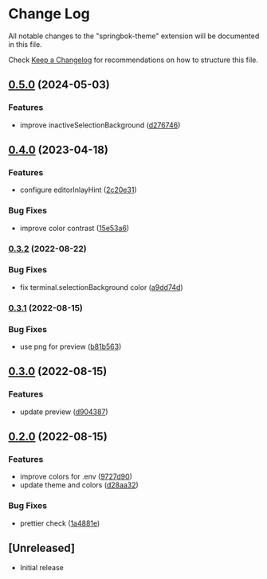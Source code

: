 # Change Log

All notable changes to the "springbok-theme" extension will be documented in this file.

Check [Keep a Changelog](http://keepachangelog.com/) for recommendations on how to structure this file.

## [0.5.0](https://www.github.com/christophehurpeau/springbok-vscode-theme/compare/v0.4.0...v0.5.0) (2024-05-03)


### Features

* improve inactiveSelectionBackground ([d276746](https://www.github.com/christophehurpeau/springbok-vscode-theme/commit/d276746a8aa018db49e061baf0918dea1d073c64))

## [0.4.0](https://www.github.com/christophehurpeau/springbok-vscode-theme/compare/v0.3.2...v0.4.0) (2023-04-18)


### Features

* configure editorInlayHint ([2c20e31](https://www.github.com/christophehurpeau/springbok-vscode-theme/commit/2c20e31b0e4116a9c74259e68a7dd00dacd45c46))


### Bug Fixes

* improve color contrast ([15e53a6](https://www.github.com/christophehurpeau/springbok-vscode-theme/commit/15e53a65aa0e8a1a0719b25a329fb0e47ded0f40))

### [0.3.2](https://www.github.com/christophehurpeau/springbok-vscode-theme/compare/v0.3.1...v0.3.2) (2022-08-22)


### Bug Fixes

* fix terminal.selectionBackground color ([a9dd74d](https://www.github.com/christophehurpeau/springbok-vscode-theme/commit/a9dd74dcb306091414ad4b623e81f2f0ec7e5495))

### [0.3.1](https://www.github.com/christophehurpeau/springbok-vscode-theme/compare/v0.3.0...v0.3.1) (2022-08-15)


### Bug Fixes

* use png for preview ([b81b563](https://www.github.com/christophehurpeau/springbok-vscode-theme/commit/b81b563d68c59d6913e04c4bdaa2d1a58db118a3))

## [0.3.0](https://www.github.com/christophehurpeau/springbok-vscode-theme/compare/v0.2.0...v0.3.0) (2022-08-15)


### Features

* update preview ([d904387](https://www.github.com/christophehurpeau/springbok-vscode-theme/commit/d9043878bfa57d6da4a5877e2a8f968974985fd0))

## [0.2.0](https://www.github.com/christophehurpeau/springbok-vscode-theme/compare/v0.1.6...v0.2.0) (2022-08-15)


### Features

* improve colors for .env ([9727d90](https://www.github.com/christophehurpeau/springbok-vscode-theme/commit/9727d9073d4675edbd039d0ecf82b6700821ee62))
* update theme and colors ([d28aa32](https://www.github.com/christophehurpeau/springbok-vscode-theme/commit/d28aa32843469dce269d65dfb50b4688bfff4ab9))


### Bug Fixes

* prettier check ([1a4881e](https://www.github.com/christophehurpeau/springbok-vscode-theme/commit/1a4881e4ade0da62f7b99f17b840c293b36a148c))

## [Unreleased]

- Initial release
